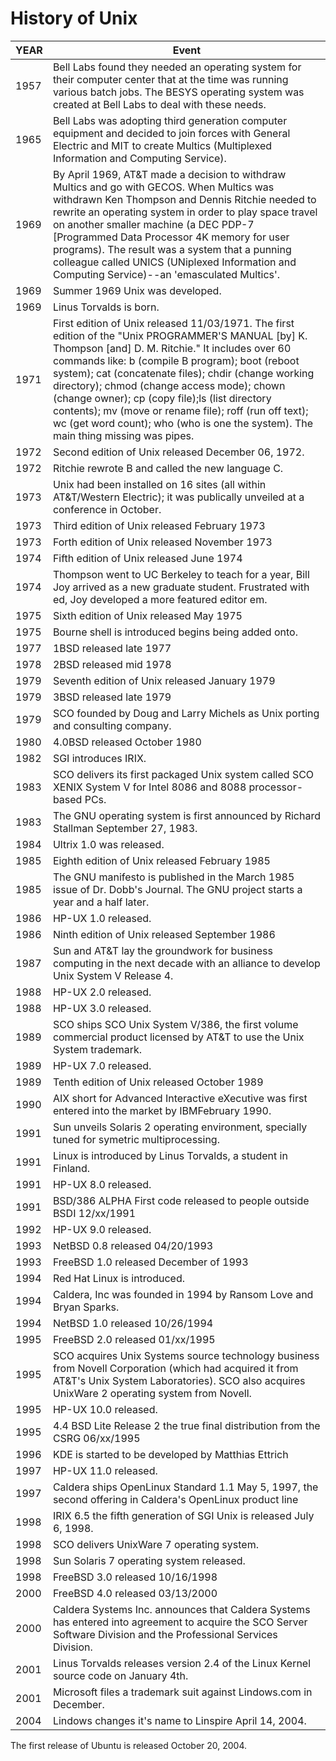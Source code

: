 # History of Unix

YEAR | Event
-----|------
1957 | Bell Labs found they needed an operating system for their computer center that at the time was running various batch jobs. The BESYS operating system was created at Bell Labs to deal with these needs.
1965 | Bell Labs was adopting third generation computer equipment and decided to join forces with General Electric and MIT to create Multics (Multiplexed Information and Computing Service).
1969 | By April 1969, AT&T made a decision to withdraw Multics and go with GECOS. When Multics was withdrawn Ken Thompson and Dennis Ritchie needed to rewrite an operating system in order to play space travel on another smaller machine (a DEC PDP-7 [Programmed Data Processor 4K memory for user programs). The result was a system that a punning colleague called UNICS (UNiplexed Information and Computing Service)--an 'emasculated Multics'.
1969 | Summer 1969 Unix was developed.
1969 | Linus Torvalds is born.
1971 | First edition of Unix released 11/03/1971. The first edition of the "Unix PROGRAMMER'S MANUAL [by] K. Thompson [and] D. M. Ritchie." It includes over 60 commands like: b (compile B program); boot (reboot system); cat (concatenate files); chdir (change working directory); chmod (change access mode); chown (change owner); cp (copy file);ls (list directory contents); mv (move or rename file); roff (run off text); wc (get word count); who (who is one the system). The main thing missing was pipes.
1972 | Second edition of Unix released December 06, 1972.
1972 | Ritchie rewrote B and called the new language C.
1973 | Unix had been installed on 16 sites (all within AT&T/Western Electric); it was publically unveiled at a conference in October.
1973 | Third edition of Unix released February 1973
1973 | Forth edition of Unix released November 1973
1974 | Fifth edition of Unix released June 1974
1974 | Thompson went to UC Berkeley to teach for a year, Bill Joy arrived as a new graduate student. Frustrated with ed, Joy developed a more featured editor em.
1975 | Sixth edition of Unix released May 1975
1975 | Bourne shell is introduced begins being added onto.
1977 | 1BSD released late 1977
1978 | 2BSD released mid 1978
1979 | Seventh edition of Unix released January 1979
1979 | 3BSD released late 1979
1979 | SCO founded by Doug and Larry Michels as Unix porting and consulting company.
1980 | 4.0BSD released October 1980
1982 | SGI introduces IRIX.
1983 | SCO delivers its first packaged Unix system called SCO XENIX System V for Intel 8086 and 8088 processor-based PCs.
1983 | The GNU operating system is first announced by Richard Stallman September 27, 1983.
1984 | Ultrix 1.0 was released.
1985 | Eighth edition of Unix released February 1985
1985 | The GNU manifesto is published in the March 1985 issue of Dr. Dobb's Journal. The GNU project starts a year and a half later.
1986 | HP-UX 1.0 released.
1986 | Ninth edition of Unix released September 1986
1987 | Sun and AT&T lay the groundwork for business computing in the next decade with    an alliance to develop Unix System V Release 4.
1988 | HP-UX 2.0 released.
1988 | HP-UX 3.0 released.
1989 | SCO ships SCO Unix System V/386, the first volume commercial product licensed by AT&T to use the Unix System trademark.
1989 | HP-UX 7.0 released.
1989 | Tenth edition of Unix released October 1989
1990 | AIX short for Advanced Interactive eXecutive was first entered into the market by IBMFebruary 1990.
1991 | Sun unveils Solaris 2 operating environment, specially tuned for symetric multiprocessing.
1991 | Linux is introduced by Linus Torvalds, a student in Finland.
1991 | HP-UX 8.0 released.
1991 | BSD/386 ALPHA First code released to people outside BSDI 12/xx/1991
1992 | HP-UX 9.0 released.
1993 | NetBSD 0.8 released 04/20/1993
1993 | FreeBSD 1.0 released December of 1993
1994 | Red Hat Linux is introduced.
1994 | Caldera, Inc was founded in 1994 by Ransom Love and Bryan Sparks.
1994 | NetBSD 1.0 released 10/26/1994
1995 | FreeBSD 2.0 released 01/xx/1995
1995 | SCO acquires Unix Systems source technology business from Novell Corporation (which had acquired it from AT&T's Unix System Laboratories). SCO also acquires UnixWare 2 operating system from Novell.
1995 | HP-UX 10.0 released.
1995 | 4.4 BSD Lite Release 2 the true final distribution from the CSRG 06/xx/1995
1996 | KDE is started to be developed by Matthias Ettrich
1997 | HP-UX 11.0 released.
1997 | Caldera ships OpenLinux Standard 1.1 May 5, 1997, the second offering in Caldera's OpenLinux product line
1998 | IRIX 6.5 the fifth generation of SGI Unix is released July 6, 1998.
1998 | SCO delivers UnixWare 7 operating system.
1998 | Sun Solaris 7 operating system released.
1998 | FreeBSD 3.0 released 10/16/1998
2000 | FreeBSD 4.0 released 03/13/2000
2000 | Caldera Systems Inc. announces that Caldera Systems has entered into agreement to acquire the SCO Server Software Division and the Professional Services Division.
2001 | Linus Torvalds releases version 2.4 of the Linux Kernel source code on January 4th.
2001 | Microsoft files a trademark suit against Lindows.com in December.
2004 | Lindows changes it's name to Linspire April 14, 2004.


The first release of Ubuntu is released October 20, 2004.
